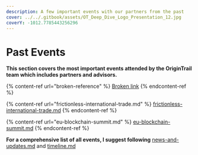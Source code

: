 ```yaml
---
description: A few important events with our partners from the past
cover: ../../.gitbook/assets/OT_Deep_Dive_Logo_Presentation_12.jpg
coverY: -1012.7785443256296
---
```


# Past Events

**This section covers the most important events attended by the OriginTrail team which includes partners and advisors.**

{% content-ref url="broken-reference" %}
[Broken link](broken-reference)
{% endcontent-ref %}

{% content-ref url="frictionless-international-trade.md" %}
[frictionless-international-trade.md](frictionless-international-trade.md)
{% endcontent-ref %}

{% content-ref url="eu-blockchain-summit.md" %}
[eu-blockchain-summit.md](eu-blockchain-summit.md)
{% endcontent-ref %}

**For a comprehensive list of all events, I suggest following**  [news-and-updates.md](../news-and-updates.md "mention") and [timeline.md](../timeline.md "mention")

